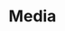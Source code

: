 ---
layout: page
title: Media
permalink: /media/
description: my media work
nav: true
nav_order: 2
display_categories: [interview, video, about me]
horizontal: false
---